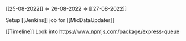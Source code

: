 [[25-08-2022]] $\Leftarrow$ 26-08-2022 $\Rightarrow$ [[27-08-2022]]

Setup [[Jenkins]] job for [[MicDataUpdater]]

[[Timeline]] Look into https://www.npmjs.com/package/express-queue